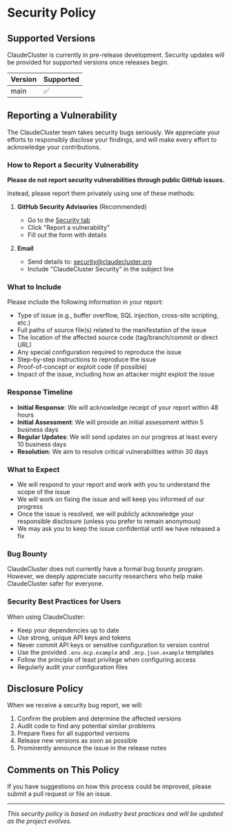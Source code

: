 # Security Policy

## Supported Versions

ClaudeCluster is currently in pre-release development. Security updates will be provided for supported versions once releases begin.

| Version | Supported          |
| ------- | ------------------ |
| main    | :white_check_mark: |

## Reporting a Vulnerability

The ClaudeCluster team takes security bugs seriously. We appreciate your efforts to responsibly disclose your findings, and will make every effort to acknowledge your contributions.

### How to Report a Security Vulnerability

**Please do not report security vulnerabilities through public GitHub issues.**

Instead, please report them privately using one of these methods:

1. **GitHub Security Advisories** (Recommended)
   - Go to the [Security tab](https://github.com/ClaudeCluster/claudecluster/security/advisories)
   - Click "Report a vulnerability"
   - Fill out the form with details

2. **Email**
   - Send details to: security@claudecluster.org
   - Include "ClaudeCluster Security" in the subject line

### What to Include

Please include the following information in your report:

- Type of issue (e.g., buffer overflow, SQL injection, cross-site scripting, etc.)
- Full paths of source file(s) related to the manifestation of the issue
- The location of the affected source code (tag/branch/commit or direct URL)
- Any special configuration required to reproduce the issue
- Step-by-step instructions to reproduce the issue
- Proof-of-concept or exploit code (if possible)
- Impact of the issue, including how an attacker might exploit the issue

### Response Timeline

- **Initial Response**: We will acknowledge receipt of your report within 48 hours
- **Initial Assessment**: We will provide an initial assessment within 5 business days
- **Regular Updates**: We will send updates on our progress at least every 10 business days
- **Resolution**: We aim to resolve critical vulnerabilities within 30 days

### What to Expect

- We will respond to your report and work with you to understand the scope of the issue
- We will work on fixing the issue and will keep you informed of our progress
- Once the issue is resolved, we will publicly acknowledge your responsible disclosure (unless you prefer to remain anonymous)
- We may ask you to keep the issue confidential until we have released a fix

### Bug Bounty

ClaudeCluster does not currently have a formal bug bounty program. However, we deeply appreciate security researchers who help make ClaudeCluster safer for everyone.

### Security Best Practices for Users

When using ClaudeCluster:

- Keep your dependencies up to date
- Use strong, unique API keys and tokens
- Never commit API keys or sensitive configuration to version control
- Use the provided `.env.mcp.example` and `.mcp.json.example` templates
- Follow the principle of least privilege when configuring access
- Regularly audit your configuration files

## Disclosure Policy

When we receive a security bug report, we will:

1. Confirm the problem and determine the affected versions
2. Audit code to find any potential similar problems
3. Prepare fixes for all supported versions
4. Release new versions as soon as possible
5. Prominently announce the issue in the release notes

## Comments on This Policy

If you have suggestions on how this process could be improved, please submit a pull request or file an issue.

---

*This security policy is based on industry best practices and will be updated as the project evolves.*